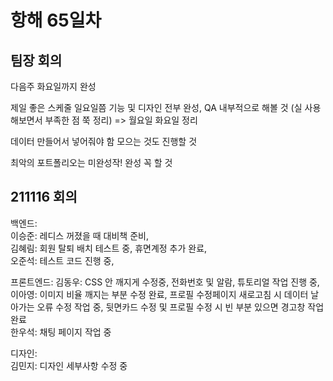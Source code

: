 # 항해 65일차

## 팀장 회의

다음주 화요일까지 완성

제일 좋은 스케줄 일요일쯤 기능 및 디자인 전부 완성, QA 내부적으로 해볼 것 (실 사용해보면서 부족한 점 쭉 정리) => 월요일 화요일 정리

데이터 만들어서 넣어줘야 함 모으는 것도 진행할 것

최악의 포트폴리오는 미완성작! 완성 꼭 할 것

## 211116 회의

백엔드:  
이승준: 레디스 꺼졌을 때 대비책 준비,  
김혜림: 회원 탈퇴 배치 테스트 중, 휴면계정 추가 완료,  
오준석: 테스트 코드 진행 중,

프론트엔드:
김동우: CSS 안 깨지게 수정중, 전화번호 및 알람, 튜토리얼 작업 진행 중,  
이아영: 이미지 비율 깨지는 부분 수정 완료, 프로필 수정페이지 새로고침 시 데이터 날아가는 오류 수정 작업 중, 뒷면카드 수정 및 프로필 수정 시 빈 부분 있으면 경고창 작업 완료  
한우석: 채팅 페이지 작업 중

디자인:  
김민지: 디자인 세부사항 수정 중
